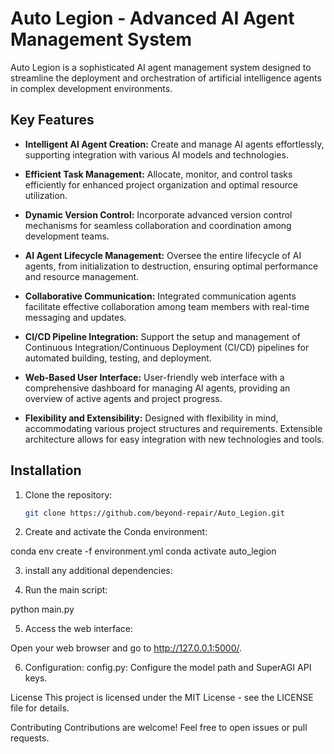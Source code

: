 # Auto Legion - Advanced AI Agent Management System

Auto Legion is a sophisticated AI agent management system designed to streamline the deployment and orchestration of artificial intelligence agents in complex development environments.

## Key Features

- **Intelligent AI Agent Creation:** Create and manage AI agents effortlessly, supporting integration with various AI models and technologies.
  
- **Efficient Task Management:** Allocate, monitor, and control tasks efficiently for enhanced project organization and optimal resource utilization.

- **Dynamic Version Control:** Incorporate advanced version control mechanisms for seamless collaboration and coordination among development teams.

- **AI Agent Lifecycle Management:** Oversee the entire lifecycle of AI agents, from initialization to destruction, ensuring optimal performance and resource management.

- **Collaborative Communication:** Integrated communication agents facilitate effective collaboration among team members with real-time messaging and updates.

- **CI/CD Pipeline Integration:** Support the setup and management of Continuous Integration/Continuous Deployment (CI/CD) pipelines for automated building, testing, and deployment.

- **Web-Based User Interface:** User-friendly web interface with a comprehensive dashboard for managing AI agents, providing an overview of active agents and project progress.

- **Flexibility and Extensibility:** Designed with flexibility in mind, accommodating various project structures and requirements. Extensible architecture allows for easy integration with new technologies and tools.

## Installation

1. Clone the repository:

   ```bash
   git clone https://github.com/beyond-repair/Auto_Legion.git

2. Create and activate the Conda environment:

conda env create -f environment.yml
conda activate auto_legion

3. install any additional dependencies:

4. Run the main script:

python main.py

5. Access the web interface:

Open your web browser and go to http://127.0.0.1:5000/.

6. Configuration:
config.py: Configure the model path and SuperAGI API keys.

License
This project is licensed under the MIT License - see the LICENSE file for details.

Contributing
Contributions are welcome! Feel free to open issues or pull requests.
